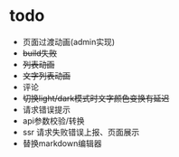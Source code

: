 # todo

- 页面过渡动画(admin实现)
- ~~build失败~~
- ~~列表动画~~
- ~~文字列表动画~~
- 评论
- ~~切换light/dark模式时文字颜色变换有延迟~~
- 请求错误提示
- api参数校验/转换
- ssr 请求失败错误上报、页面展示
- 替换markdown编辑器